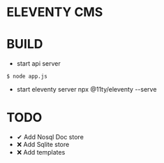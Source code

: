 # ELEVENTY CMS


# BUILD
- start api server
```JS
$ node app.js
```
- start eleventy server
npx @11ty/eleventy --serve

# TODO
- ✔  Add Nosql Doc store
- ❌ Add Sqlite store
- ❌ Add templates 
 


